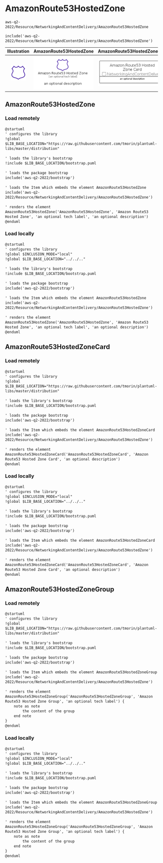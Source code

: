 # AmazonRoute53HostedZone


```text
aws-q2-2022/Resource/NetworkingAndContentDelivery/AmazonRoute53HostedZone
```

```text
include('aws-q2-2022/Resource/NetworkingAndContentDelivery/AmazonRoute53HostedZone')
```



| Illustration | AmazonRoute53HostedZone | AmazonRoute53HostedZoneCard | AmazonRoute53HostedZoneGroup |
| :---: | :---: | :---: | :---: |
| ![illustration for Illustration](../../../aws-q2-2022/Resource/NetworkingAndContentDelivery/AmazonRoute53HostedZone.png) | ![illustration for AmazonRoute53HostedZone](../../../aws-q2-2022/Resource/NetworkingAndContentDelivery/AmazonRoute53HostedZone.Local.png) | ![illustration for AmazonRoute53HostedZoneCard](../../../aws-q2-2022/Resource/NetworkingAndContentDelivery/AmazonRoute53HostedZoneCard.Local.png) | ![illustration for AmazonRoute53HostedZoneGroup](../../../aws-q2-2022/Resource/NetworkingAndContentDelivery/AmazonRoute53HostedZoneGroup.Local.png) |




## AmazonRoute53HostedZone

### Load remotely
```plantuml
@startuml
' configures the library
!global $LIB_BASE_LOCATION="https://raw.githubusercontent.com/tmorin/plantuml-libs/master/distribution"

' loads the library's bootstrap
!include $LIB_BASE_LOCATION/bootstrap.puml

' loads the package bootstrap
include('aws-q2-2022/bootstrap')

' loads the Item which embeds the element AmazonRoute53HostedZone
include('aws-q2-2022/Resource/NetworkingAndContentDelivery/AmazonRoute53HostedZone')

' renders the element
AmazonRoute53HostedZone('AmazonRoute53HostedZone', 'Amazon Route53 Hosted Zone', 'an optional tech label', 'an optional description')
@enduml
```

### Load locally
```plantuml
@startuml
' configures the library
!global $INCLUSION_MODE="local"
!global $LIB_BASE_LOCATION="../../.."

' loads the library's bootstrap
!include $LIB_BASE_LOCATION/bootstrap.puml

' loads the package bootstrap
include('aws-q2-2022/bootstrap')

' loads the Item which embeds the element AmazonRoute53HostedZone
include('aws-q2-2022/Resource/NetworkingAndContentDelivery/AmazonRoute53HostedZone')

' renders the element
AmazonRoute53HostedZone('AmazonRoute53HostedZone', 'Amazon Route53 Hosted Zone', 'an optional tech label', 'an optional description')
@enduml
```

## AmazonRoute53HostedZoneCard

### Load remotely
```plantuml
@startuml
' configures the library
!global $LIB_BASE_LOCATION="https://raw.githubusercontent.com/tmorin/plantuml-libs/master/distribution"

' loads the library's bootstrap
!include $LIB_BASE_LOCATION/bootstrap.puml

' loads the package bootstrap
include('aws-q2-2022/bootstrap')

' loads the Item which embeds the element AmazonRoute53HostedZoneCard
include('aws-q2-2022/Resource/NetworkingAndContentDelivery/AmazonRoute53HostedZone')

' renders the element
AmazonRoute53HostedZoneCard('AmazonRoute53HostedZoneCard', 'Amazon Route53 Hosted Zone Card', 'an optional description')
@enduml
```

### Load locally
```plantuml
@startuml
' configures the library
!global $INCLUSION_MODE="local"
!global $LIB_BASE_LOCATION="../../.."

' loads the library's bootstrap
!include $LIB_BASE_LOCATION/bootstrap.puml

' loads the package bootstrap
include('aws-q2-2022/bootstrap')

' loads the Item which embeds the element AmazonRoute53HostedZoneCard
include('aws-q2-2022/Resource/NetworkingAndContentDelivery/AmazonRoute53HostedZone')

' renders the element
AmazonRoute53HostedZoneCard('AmazonRoute53HostedZoneCard', 'Amazon Route53 Hosted Zone Card', 'an optional description')
@enduml
```

## AmazonRoute53HostedZoneGroup

### Load remotely
```plantuml
@startuml
' configures the library
!global $LIB_BASE_LOCATION="https://raw.githubusercontent.com/tmorin/plantuml-libs/master/distribution"

' loads the library's bootstrap
!include $LIB_BASE_LOCATION/bootstrap.puml

' loads the package bootstrap
include('aws-q2-2022/bootstrap')

' loads the Item which embeds the element AmazonRoute53HostedZoneGroup
include('aws-q2-2022/Resource/NetworkingAndContentDelivery/AmazonRoute53HostedZone')

' renders the element
AmazonRoute53HostedZoneGroup('AmazonRoute53HostedZoneGroup', 'Amazon Route53 Hosted Zone Group', 'an optional tech label') {
    note as note
        the content of the group
    end note
}
@enduml
```

### Load locally
```plantuml
@startuml
' configures the library
!global $INCLUSION_MODE="local"
!global $LIB_BASE_LOCATION="../../.."

' loads the library's bootstrap
!include $LIB_BASE_LOCATION/bootstrap.puml

' loads the package bootstrap
include('aws-q2-2022/bootstrap')

' loads the Item which embeds the element AmazonRoute53HostedZoneGroup
include('aws-q2-2022/Resource/NetworkingAndContentDelivery/AmazonRoute53HostedZone')

' renders the element
AmazonRoute53HostedZoneGroup('AmazonRoute53HostedZoneGroup', 'Amazon Route53 Hosted Zone Group', 'an optional tech label') {
    note as note
        the content of the group
    end note
}
@enduml
```

